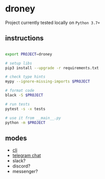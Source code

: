 
# droney

Project currently tested locally on `Python 3.7+`


## instructions


```bash

export PROJECT=droney

# setup libs
pip3 install --upgrade -r requirements.txt

# check type hints
mypy --ignore-missing-imports $PROJECT

# format code
black -S $PROJECT

# run tests
pytest -s -x tests

# use it from __main__.py
python -m $PROJECT

```


## modes


- [cli](https://github.com/fwkz/riposte#example-usage)
- [telegram chat](https://python-telegram-bot.org)
- slack?
- discord?
- messenger?
